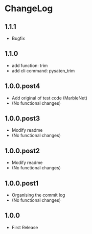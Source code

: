 # ChangeLog

## 1.1.1
* Bugfix

## 1.1.0
* add function: trim
* add cli command: pysaten_trim

## 1.0.0.post4
* Add original of test code (MarbleNet)
* (No functional changes)

## 1.0.0.post3
* Modify readme
* (No functional changes)

## 1.0.0.post2
* Modify readme
* (No functional changes)

## 1.0.0.post1
* Organising the commit log
* (No functional changes)

## 1.0.0
* First Release
